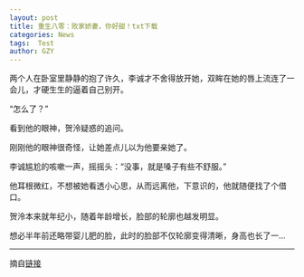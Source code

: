 ```yaml
---
layout: post
title: 重生八零：败家娇妻，你好甜！txt下载
categories: News
tags:  Test
author: GZY
---
```


两个人在卧室里静静的抱了许久，李诚才不舍得放开她，双眸在她的唇上流连了一会儿，才硬生生的逼着自己别开。

“怎么了？”

看到他的眼神，贺泠疑惑的追问。

刚刚他的眼神很奇怪，让她差点儿以为他要亲她了。

李诚尴尬的咳嗽一声，摇摇头：“没事，就是嗓子有些不舒服。”

他耳根微红，不想被她看透小心思，从而远离他，下意识的，他就随便找了个借口。

贺泠本来就年纪小，随着年龄增长，脸部的轮廓也越发明显。

想必半年前还略带婴儿肥的脸，此时的脸部不仅轮廓变得清晰，身高也长了一...

*****

摘自[链接](http://yunqi.qq.com/bk/xdyq/23219213.html)